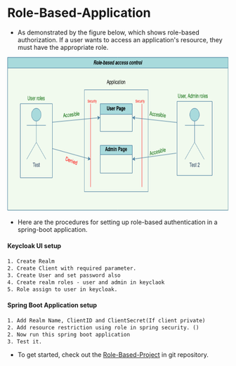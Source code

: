 Role-Based-Application
======================

- As demonstrated by the figure below, which shows role-based authorization. If a user wants to access an application's resource, they must have the appropriate role.

<img src="Role base authentication diagram.png" alt="Multiple Realms" style="width:700px;height:350px;">

- Here are the procedures for setting up role-based authentication in a spring-boot application.

<h4>Keycloak UI setup</h4>

	1. Create Realm
	2. Create Client with required parameter.
	3. Create User and set password also
	4. Create realm roles - user and admin in keyclaok
	5. Role assign to user in keycloak.


<h4>Spring Boot Application setup</h4>

	1. Add Realm Name, ClientID and ClientSecret(If client private) 
	2. Add resource restriction using role in spring security. ()
	2. Now run this spring boot application
	3. Test it.

- To get started, check out the <a target = "_blank" href="https://github.com/pradipinexture/keycloak-with-spring-boot/tree/main/2.%20Role%20Restriction/role-based-app">Role-Based-Project</a>  in git repository.

